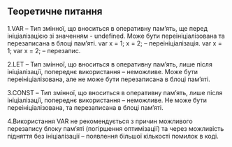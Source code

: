 ﻿## Теоретичне питання

1.VAR – Тип змінної, що вноситься в оперативну пам’ять, ще перед ініціалізацією зі значенням - undefined. Може бути переініціалізована та перезаписана в блоці пам’яті. var x = 1; x = 2; – переініціалізація.       var x = 1; var x = 2; – перезапис. 

2.LET – Тип змінної, що вноситься в оперативну пам’ять, лише після ініціалізації, попереднє використання – неможливе. Може бути переініціалізована, але не може бути перезаписана в блоці пам’яті.

3.CONST – Тип змінної, що вноситься в оперативну пам’ять, лише після ініціалізації, попереднє використання – неможливе. Не може бути переініціалізована, та перезаписана в блоці пам’яті.

4.Використання VAR не рекомендується з причин можливого перезапису блоку пам’яті (погіршення оптимізації) та через можливість підняття без ініціалізації – появлення більшої кількості помилок в коді.





